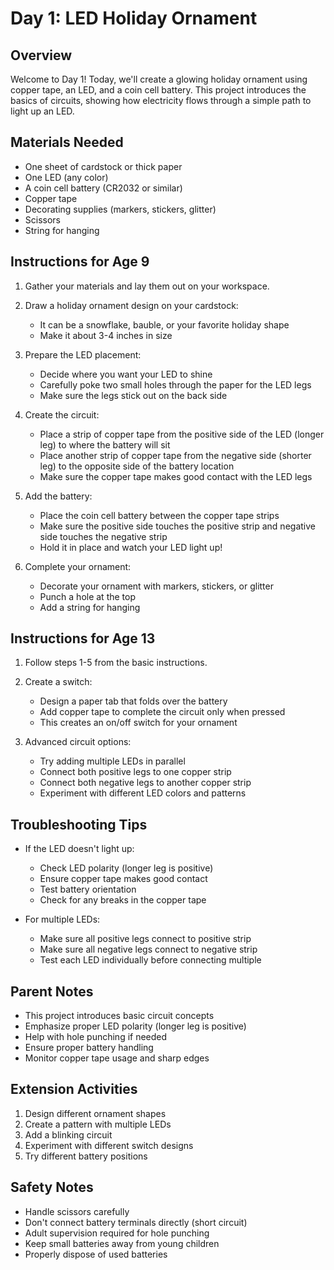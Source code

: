 # Day 1: LED Holiday Ornament

## Overview
Welcome to Day 1! Today, we'll create a glowing holiday ornament using copper tape, an LED, and a coin cell battery. This project introduces the basics of circuits, showing how electricity flows through a simple path to light up an LED.

## Materials Needed
- One sheet of cardstock or thick paper
- One LED (any color)
- A coin cell battery (CR2032 or similar)
- Copper tape
- Decorating supplies (markers, stickers, glitter)
- Scissors
- String for hanging

## Instructions for Age 9

1. Gather your materials and lay them out on your workspace.

2. Draw a holiday ornament design on your cardstock:
   - It can be a snowflake, bauble, or your favorite holiday shape
   - Make it about 3-4 inches in size

3. Prepare the LED placement:
   - Decide where you want your LED to shine
   - Carefully poke two small holes through the paper for the LED legs
   - Make sure the legs stick out on the back side

4. Create the circuit:
   - Place a strip of copper tape from the positive side of the LED (longer leg) to where the battery will sit
   - Place another strip of copper tape from the negative side (shorter leg) to the opposite side of the battery location
   - Make sure the copper tape makes good contact with the LED legs

5. Add the battery:
   - Place the coin cell battery between the copper tape strips
   - Make sure the positive side touches the positive strip and negative side touches the negative strip
   - Hold it in place and watch your LED light up!

6. Complete your ornament:
   - Decorate your ornament with markers, stickers, or glitter
   - Punch a hole at the top
   - Add a string for hanging

## Instructions for Age 13

1. Follow steps 1-5 from the basic instructions.

2. Create a switch:
   - Design a paper tab that folds over the battery
   - Add copper tape to complete the circuit only when pressed
   - This creates an on/off switch for your ornament

3. Advanced circuit options:
   - Try adding multiple LEDs in parallel
   - Connect both positive legs to one copper strip
   - Connect both negative legs to another copper strip
   - Experiment with different LED colors and patterns

## Troubleshooting Tips

- If the LED doesn't light up:
  - Check LED polarity (longer leg is positive)
  - Ensure copper tape makes good contact
  - Test battery orientation
  - Check for any breaks in the copper tape

- For multiple LEDs:
  - Make sure all positive legs connect to positive strip
  - Make sure all negative legs connect to negative strip
  - Test each LED individually before connecting multiple

## Parent Notes

- This project introduces basic circuit concepts
- Emphasize proper LED polarity (longer leg is positive)
- Help with hole punching if needed
- Ensure proper battery handling
- Monitor copper tape usage and sharp edges

## Extension Activities

1. Design different ornament shapes
2. Create a pattern with multiple LEDs
3. Add a blinking circuit
4. Experiment with different switch designs
5. Try different battery positions

## Safety Notes

- Handle scissors carefully
- Don't connect battery terminals directly (short circuit)
- Adult supervision required for hole punching
- Keep small batteries away from young children
- Properly dispose of used batteries
